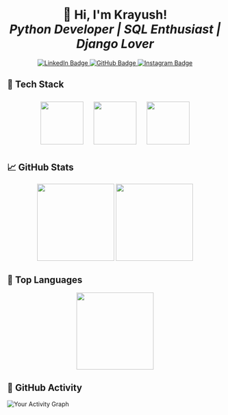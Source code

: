 <h1 align="center">
  <span style="font-size: 30px;">👋</span> Hi, I'm Krayush! <br>
  <i>Python Developer | SQL Enthusiast | Django Lover</i>
</h1>

<p align="center">
  <a href="https://www.linkedin.com/in/kumar-ayush-b0053927b/" target="_blank">
    <img src="https://img.shields.io/badge/LinkedIn-0077B5?style=for-the-badge&logo=linkedin&logoColor=white" alt="LinkedIn Badge"/>
  </a>
  <a href="https://github.com/krayush7" target="_blank">
    <img src="https://img.shields.io/badge/GitHub-181717?style=for-the-badge&logo=github&logoColor=white" alt="GitHub Badge"/>
  </a>
  <a href="https://instagram.com/krayush7" target="_blank">
    <img src="https://img.shields.io/badge/Instagram-E4405F?style=for-the-badge&logo=instagram&logoColor=white" alt="Instagram Badge"/>
  </a>
</p>

## 🚀 Tech Stack

<p align="center">
  <!-- Python Icon -->
  <span class="icon-container">
    <img src="https://img.shields.io/badge/Python-3776AB?style=for-the-badge&logo=python&logoColor=white" />
  </span>
  <!-- SQL Icon -->
  <span class="icon-container">
    <img src="https://img.shields.io/badge/SQL-003B57?style=for-the-badge&logo=postgresql&logoColor=white" />
  </span>
  <!-- Django Icon -->
  <span class="icon-container">
    <img src="https://img.shields.io/badge/Django-092E20?style=for-the-badge&logo=django&logoColor=white" />
  </span>
</p>

## 📈 GitHub Stats

<p align="center">
  <img height="180em" src="https://github-readme-stats.vercel.app/api?username=krayush7&show_icons=true&hide_border=true&count_private=true&hide=prs&theme=radical" />
  <img height="180em" src="https://github-readme-streak-stats.herokuapp.com/?user=krayush7&theme=radical" />
</p>

## 💯 Top Languages

<p align="center">
  <img height="180em" src="https://github-readme-stats.vercel.app/api/top-langs/?username=krayush7&layout=compact&theme=radical" />
</p>

## 🎯 GitHub Activity

<!-- Activity Graph -->
![Your Activity Graph](https://activity-graph.herokuapp.com/graph?username=krayush7&bg_color=2b2d2f&color=ffb6b6&line=ff5722&point=ffffff&area=true&hide_border=true)

<style>
  /* CSS Animation for Tech Icons */
  .icon-container img {
    width: 100px; /* Set width of icons */
    margin: 10px;
    transition: transform 0.3s ease, box-shadow 0.3s ease;
  }

  .icon-container img:hover {
    transform: scale(1.2); /* Zoom effect */
    box-shadow: 0 0 10px rgba(0, 0, 0, 0.2); /* Add a shadow */
  }
</style>
